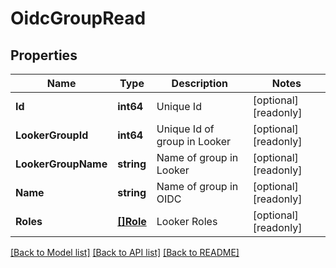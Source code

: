 # OidcGroupRead

## Properties

Name | Type | Description | Notes
------------ | ------------- | ------------- | -------------
**Id** | **int64** | Unique Id | [optional] [readonly] 
**LookerGroupId** | **int64** | Unique Id of group in Looker | [optional] [readonly] 
**LookerGroupName** | **string** | Name of group in Looker | [optional] [readonly] 
**Name** | **string** | Name of group in OIDC | [optional] [readonly] 
**Roles** | [**[]Role**](Role.md) | Looker Roles | [optional] [readonly] 

[[Back to Model list]](../README.md#documentation-for-models) [[Back to API list]](../README.md#documentation-for-api-endpoints) [[Back to README]](../README.md)


